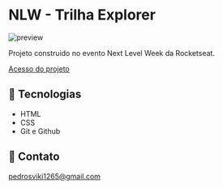 # NLW - Trilha Explorer

![preview](./github/preview.png)

Projeto construido no evento Next Level Week da Rocketseat.

[Acesso do projeto](https://pssave.github.io/NLW/)
## 👾 Tecnologias

- HTML
- CSS
- Git e Github

## 📡 Contato

pedrosviki1265@gmail.com
